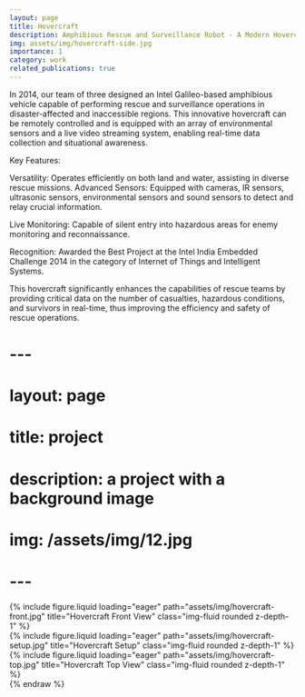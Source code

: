 ```yaml
---
layout: page
title: Hovercraft
description: Amphibious Rescue and Surveillance Robot - A Modern Hovercraft
img: assets/img/hovercraft-side.jpg
importance: 1
category: work
related_publications: true
---
```


In 2014, our team of three designed an Intel Galileo-based amphibious vehicle capable of performing rescue and surveillance operations in disaster-affected and inaccessible regions. This innovative hovercraft can be remotely controlled and is equipped with an array of environmental sensors and a live video streaming system, enabling real-time data collection and situational awareness.

Key Features:

Versatility: Operates efficiently on both land and water, assisting in diverse rescue missions.
Advanced Sensors: Equipped with cameras, IR sensors, ultrasonic sensors, environmental sensors and sound sensors to detect and relay crucial information.

Live Monitoring: Capable of silent entry into hazardous areas for enemy monitoring and reconnaissance.

Recognition: Awarded the Best Project at the Intel India Embedded Challenge 2014 in the category of Internet of Things and Intelligent Systems.

This hovercraft significantly enhances the capabilities of rescue teams by providing critical data on the number of casualties, hazardous conditions, and survivors in real-time, thus improving the efficiency and safety of rescue operations.

#    ---
#    layout: page
#    title: project
#    description: a project with a background image
#    img: /assets/img/12.jpg
#    ---

<div class="row">
    <div class="col-sm mt-3 mt-md-0">
        {% include figure.liquid loading="eager" path="assets/img/hovercraft-front.jpg" title="Hovercraft Front View" class="img-fluid rounded z-depth-1" %}
    </div>
    <div class="col-sm mt-3 mt-md-0">
        {% include figure.liquid loading="eager" path="assets/img/hovercraft-setup.jpg" title="Hovercraft Setup" class="img-fluid rounded z-depth-1" %}
    </div>
    <div class="col-sm mt-3 mt-md-0">
        {% include figure.liquid loading="eager" path="assets/img/hovercraft-top.jpg" title="Hovercraft Top View" class="img-fluid rounded z-depth-1" %}
    </div>
</div>
{% endraw %}
